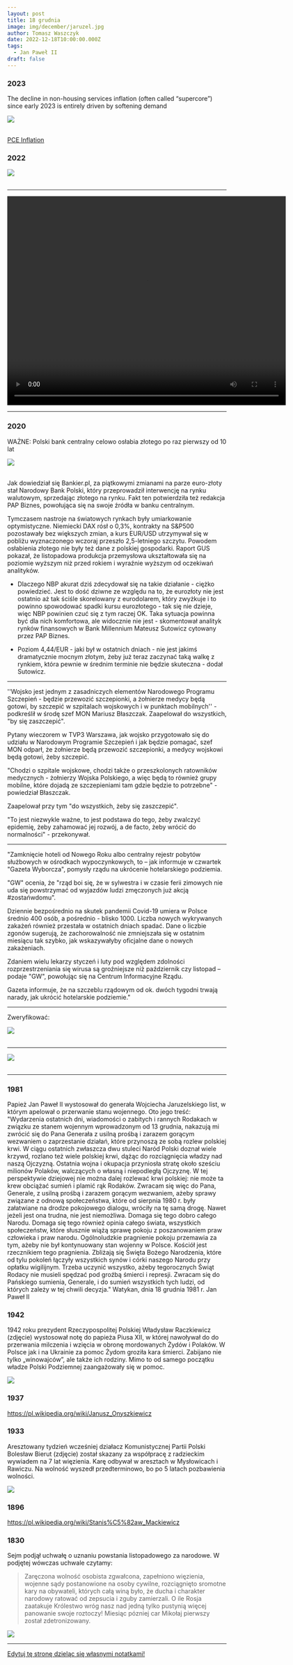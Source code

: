 ```yaml
---
layout: post
title: 18 grudnia
image: img/december/jaruzel.jpg
author: Tomasz Waszczyk
date: 2022-12-18T10:00:00.000Z
tags:
  - Jan Paweł II
draft: false
---
```


### 2023

The decline in non-housing services inflation (often called “supercore”) since early 2023 is entirely driven by softening demand

<img src="./img/december/pce-inflation.jpeg"><br><br>

<a href="./documents/december/el2023-18.pdf" target="_blank">PCE Inflation</a>

### 2022

<img src="./img/december/lukaszenka.jpg"><br><br>

---

<video width="640" height="480" controls>
<source src="./movies/december/kamieniemilowe.mp4" type="video/mp4">
Your browser does not support the video tag.
</video>

---

### 2020

WAŻNE: Polski bank centralny celowo osłabia złotego po raz pierwszy od 10 lat

<img src="./img/december/eurpln2020.png"><br><br>

Jak dowiedział się Bankier.pl, za piątkowymi zmianami na parze euro-złoty stał Narodowy Bank Polski, który przeprowadził interwencję na rynku walutowym, sprzedając złotego na rynku. Fakt ten potwierdziła też redakcja PAP Biznes, powołująca się na swoje źródła w banku centralnym.

Tymczasem nastroje na światowych rynkach były umiarkowanie optymistyczne. Niemiecki DAX rósł o 0,3%, kontrakty na S&P500 pozostawały bez większych zmian, a kurs EUR/USD utrzymywał się w pobliżu wyznaczonego wczoraj przeszło 2,5-letniego szczytu. Powodem osłabienia złotego nie były też dane z polskiej gospodarki. Raport GUS pokazał, że listopadowa produkcja przemysłowa ukształtowała się na poziomie wyższym niż przed rokiem i wyraźnie wyższym od oczekiwań analityków.

- Dlaczego NBP akurat dziś zdecydował się na takie działanie - ciężko powiedzieć. Jest to dość dziwne ze względu na to, że eurozłoty nie jest ostatnio aż tak ściśle skorelowany z eurodolarem, który zwyżkuje i to powinno spowodować spadki kursu eurozłotego - tak się nie dzieje, więc NBP powinien czuć się z tym raczej OK. Taka sytuacja powinna być dla nich komfortowa, ale widocznie nie jest - skomentował ﻿analityk rynków finansowych w Bank Millennium Mateusz Sutowicz cytowany przez PAP Biznes.

- Poziom 4,44/EUR - jaki był w ostatnich dniach - nie jest jakimś dramatycznie mocnym złotym, żeby już teraz zaczynać taką walkę z rynkiem, która pewnie w średnim terminie nie będzie skuteczna - dodał Sutowicz.

---

''Wojsko jest jednym z zasadniczych elementów Narodowego Programu Szczepień - będzie przewozić szczepionki, a żołnierze medycy będą gotowi, by szczepić w szpitalach wojskowych i w punktach mobilnych'' - podkreślił w środę szef MON Mariusz Błaszczak. Zaapelował do wszystkich, "by się zaszczepić".

Pytany wieczorem w TVP3 Warszawa, jak wojsko przygotowało się do udziału w Narodowym Programie Szczepień i jak będzie pomagać, szef MON odparł, że żołnierze będą przewozić szczepionki, a medycy wojskowi będą gotowi, żeby szczepić.

"Chodzi o szpitale wojskowe, chodzi także o przeszkolonych ratowników medycznych - żołnierzy Wojska Polskiego, a więc będą to również grupy mobilne, które dojadą ze szczepieniami tam gdzie będzie to potrzebne" - powiedział Błaszczak.

Zaapelował przy tym "do wszystkich, żeby się zaszczepić".

"To jest niezwykle ważne, to jest podstawa do tego, żeby zwalczyć epidemię, żeby zahamować jej rozwój, a de facto, żeby wrócić do normalności" - przekonywał.

---

"Zamknięcie hoteli od Nowego Roku albo centralny rejestr pobytów służbowych w ośrodkach wypoczynkowych, to – jak informuje w czwartek "Gazeta Wyborcza", pomysły rządu na ukrócenie hotelarskiego podziemia.

"GW" ocenia, że "rząd boi się, że w sylwestra i w czasie ferii zimowych nie uda się powstrzymać od wyjazdów ludzi zmęczonych już akcją #zostańwdomu".

Dziennie bezpośrednio na skutek pandemii Covid-19 umiera w Polsce średnio 400 osób, a pośrednio - blisko 1000. Liczba nowych wykrywanych zakażeń również przestała w ostatnich dniach spadać. Dane o liczbie zgonów sugerują, że zachorowalność nie zmniejszała się w ostatnim miesiącu tak szybko, jak wskazywałyby oficjalne dane o nowych zakażeniach.

Zdaniem wielu lekarzy styczeń i luty pod względem zdolności rozprzestrzeniania się wirusa są groźniejsze niż październik czy listopad – podaje "GW", powołując się na Centrum Informacyjne Rządu.

Gazeta informuje, że na szczeblu rządowym od ok. dwóch tygodni trwają narady, jak ukrócić hotelarskie podziemie."

---

Zweryfikować:

<img src="./img/december/balcerowicz.png"><br><br>

---

<img src="./img/december/agrounia.jpg"><br><br>

---

### 1981

Papież Jan Paweł II wystosował do generała Wojciecha Jaruzelskiego list, w którym apelował o przerwanie stanu wojennego.
Oto jego treść:
"Wydarzenia ostatnich dni, wiadomości o zabitych i rannych Rodakach w związku ze stanem wojennym wprowadzonym od 13 grudnia, nakazują mi zwrócić się do Pana Generała z usilną prośbą i zarazem gorącym wezwaniem o zaprzestanie działań, które przynoszą ze sobą rozlew polskiej krwi.
W ciągu ostatnich zwłaszcza dwu stuleci Naród Polski doznał wiele krzywd, rozlano też wiele polskiej krwi, dążąc do rozciągnięcia władzy nad naszą Ojczyzną. Ostatnia wojna i okupacja przyniosła stratę około sześciu milionów Polaków, walczących o własną i niepodległą Ojczyznę. W tej perspektywie dziejowej nie można dalej rozlewać krwi polskiej: nie może ta krew obciążać sumień i plamić rąk Rodaków.
Zwracam się więc do Pana, Generale, z usilną prośbą i zarazem gorącym wezwaniem, ażeby sprawy związane z odnową społeczeństwa, które od sierpnia 1980 r. były załatwiane na drodze pokojowego dialogu, wróciły na tę samą drogę. Nawet jeżeli jest ona trudna, nie jest niemożliwa.
Domaga się tego dobro całego Narodu. Domaga się tego również opinia całego świata, wszystkich społeczeństw, które słusznie wiążą sprawę pokoju z poszanowaniem praw człowieka i praw narodu. Ogólnoludzkie pragnienie pokoju przemawia za tym, ażeby nie był kontynuowany stan wojenny w Polsce. Kościół jest rzecznikiem tego pragnienia.
Zbliżają się Święta Bożego Narodzenia, które od tylu pokoleń łączyły wszystkich synów i córki naszego Narodu przy opłatku wigilijnym. Trzeba uczynić wszystko, ażeby tegorocznych Świąt Rodacy nie musieli spędzać pod groźbą śmierci i represji. Zwracam się do Pańskiego sumienia, Generale, i do sumień wszystkich tych ludzi, od których zależy w tej chwili decyzja."
Watykan, dnia 18 grudnia 1981 r. Jan Paweł II

### 1942

1942 roku prezydent Rzeczypospolitej Polskiej Władysław Raczkiewicz (zdjęcie) wystosował notę do papieża Piusa XII, w której nawoływał do do przerwania milczenia i wzięcia w obronę mordowanych Żydów i Polaków. W Polsce jak i na Ukrainie za pomoc Żydom groziła kara śmierci. Zabijano nie tylko „winowajców”, ale także ich rodziny. Mimo to od samego początku władze Polski Podziemnej zaangażowały się w pomoc.

<img src="./img/december/raczkiewicz.jpg"/><br>

### 1937

https://pl.wikipedia.org/wiki/Janusz_Onyszkiewicz

### 1933

Aresztowany tydzień wcześniej działacz Komunistycznej Partii Polski Bolesław Bierut (zdjęcie) został skazany za współpracę z radzieckim wywiadem na 7 lat więzienia. Karę odbywał w aresztach w Mysłowicach i Rawiczu. Na wolność wyszedł przedterminowo, bo po 5 latach pozbawienia wolności.

<img src="./img/december/bierut.jpg"/><br>

### 1896

https://pl.wikipedia.org/wiki/Stanis%C5%82aw_Mackiewicz

### 1830

Sejm podjął uchwałę o uznaniu powstania listopadowego za narodowe.
W podjętej wówczas uchwale czytamy:
> Zaręczona wolność osobista zgwałcona, zapełniono więzienia, wojenne sądy postanowione na osoby cywilne, rozciągnięto sromotne kary na obywateli, których całą winą było, że ducha i charakter narodowy ratować od zepsucia i zguby zamierzali. O ile Rosja zaatakuje Królestwo wróg nasz nad jedną tylko pustynią więcej panowanie swoje roztoczy!
Miesiąc pózniej car Mikołaj pierwszy został zdetronizowany.

<img src="./img/december/powlis.jpg"/><br>

---

<a href="https://github.com/TomaszWaszczyk/historia.waszczyk.com/edit/master/src/content/december-18.md" target="_blank">Edytuj tę stronę dzieląc się własnymi notatkami!</a>
